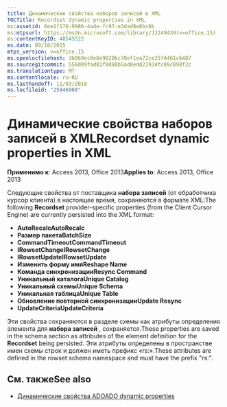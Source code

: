 ```yaml
---
title: Динамические свойства наборов записей в XML
TOCTitle: Recordset dynamic properties in XML
ms:assetid: 6ee1f176-9986-4ade-fc97-e3dad8e6bc6b
ms:mtpsurl: https://msdn.microsoft.com/library/JJ249439(v=office.15)
ms:contentKeyID: 48545522
ms.date: 09/18/2015
mtps_version: v=office.15
ms.openlocfilehash: 36069ec0e8e9020bc70ef1ea72ce25f4461c6487
ms.sourcegitcommit: 558d09fad81f8d80b5ad0edd21934fc09c098f2c
ms.translationtype: MT
ms.contentlocale: ru-RU
ms.lasthandoff: 11/03/2018
ms.locfileid: "25946960"
---
```

# <a name="recordset-dynamic-properties-in-xml"></a><span data-ttu-id="28061-102">Динамические свойства наборов записей в XML</span><span class="sxs-lookup"><span data-stu-id="28061-102">Recordset dynamic properties in XML</span></span>

<span data-ttu-id="28061-103">**Применимо к**: Access 2013, Office 2013</span><span class="sxs-lookup"><span data-stu-id="28061-103">**Applies to**: Access 2013, Office 2013</span></span>

<span data-ttu-id="28061-104">Следующие свойства от поставщика **набора записей** (от обработчика курсор клиента) в настоящее время, сохраняются в формате XML:</span><span class="sxs-lookup"><span data-stu-id="28061-104">The following **Recordset** provider-specific properties (from the Client Cursor Engine) are currently persisted into the XML format:</span></span>

- <span data-ttu-id="28061-105">**AutoRecalc**</span><span class="sxs-lookup"><span data-stu-id="28061-105">**AutoRecalc**</span></span>
- <span data-ttu-id="28061-106">**Размер пакета**</span><span class="sxs-lookup"><span data-stu-id="28061-106">**BatchSize**</span></span>
- <span data-ttu-id="28061-107">**CommandTimeout**</span><span class="sxs-lookup"><span data-stu-id="28061-107">**CommandTimeout**</span></span>
- <span data-ttu-id="28061-108">**IRowsetChange**</span><span class="sxs-lookup"><span data-stu-id="28061-108">**IRowsetChange**</span></span>
- <span data-ttu-id="28061-109">**IRowsetUpdate**</span><span class="sxs-lookup"><span data-stu-id="28061-109">**IRowsetUpdate**</span></span>
- <span data-ttu-id="28061-110">**Изменить форму имя**</span><span class="sxs-lookup"><span data-stu-id="28061-110">**Reshape Name**</span></span>
- <span data-ttu-id="28061-111">**Команда синхронизации**</span><span class="sxs-lookup"><span data-stu-id="28061-111">**Resync Command**</span></span>
- <span data-ttu-id="28061-112">**Уникальный каталога**</span><span class="sxs-lookup"><span data-stu-id="28061-112">**Unique Catalog**</span></span>
- <span data-ttu-id="28061-113">**Уникальный схемы**</span><span class="sxs-lookup"><span data-stu-id="28061-113">**Unique Schema**</span></span>
- <span data-ttu-id="28061-114">**Уникальная таблица**</span><span class="sxs-lookup"><span data-stu-id="28061-114">**Unique Table**</span></span>
- <span data-ttu-id="28061-115">**Обновление повторной синхронизации**</span><span class="sxs-lookup"><span data-stu-id="28061-115">**Update Resync**</span></span>
- <span data-ttu-id="28061-116">**UpdateCriteria**</span><span class="sxs-lookup"><span data-stu-id="28061-116">**UpdateCriteria**</span></span>


<span data-ttu-id="28061-117">Эти свойства сохраняются в разделе схемы как атрибуты определения элемента для **набора записей** , сохраняется.</span><span class="sxs-lookup"><span data-stu-id="28061-117">These properties are saved in the schema section as attributes of the element definition for the **Recordset** being persisted.</span></span> <span data-ttu-id="28061-118">Эти атрибуты определены в пространстве имен схемы строк и должен иметь префикс «rs:».</span><span class="sxs-lookup"><span data-stu-id="28061-118">These attributes are defined in the rowset schema namespace and must have the prefix "rs:".</span></span>

## <a name="see-also"></a><span data-ttu-id="28061-119">См. также</span><span class="sxs-lookup"><span data-stu-id="28061-119">See also</span></span>

- [<span data-ttu-id="28061-120">Динамические свойства ADO</span><span class="sxs-lookup"><span data-stu-id="28061-120">ADO dynamic properties</span></span>](ado-dynamic-properties.md)